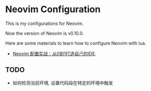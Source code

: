 # Neovim Configuration

This is my configurations for Neovim.

Now the version of Neovim is v0.10.0.

Here are some materials to learn how to configure Neovim with lua.

* [Neovim 配置实战：从0到1打造自己的IDE](https://juejin.cn/book/7051157342770954277).

## TODO

* 如何检测当前环境, 设置代码段在特定的环境中触发

